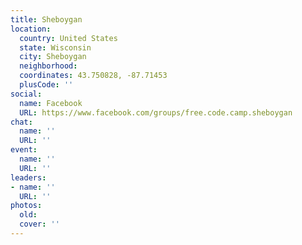```yaml
---
title: Sheboygan
location:
  country: United States
  state: Wisconsin
  city: Sheboygan
  neighborhood: 
  coordinates: 43.750828, -87.71453
  plusCode: ''
social:
  name: Facebook
  URL: https://www.facebook.com/groups/free.code.camp.sheboygan
chat:
  name: ''
  URL: ''
event:
  name: ''
  URL: ''
leaders:
- name: ''
  URL: ''
photos:
  old: 
  cover: ''
---
```

